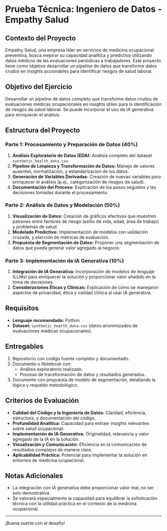 # Prueba Técnica: Ingeniero de Datos - Empathy Salud

## Contexto del Proyecto

Empathy Salud, una empresa líder en servicios de medicina ocupacional preventiva, busca mejorar su capacidad analítica y predictiva utilizando datos médicos de las evaluaciones periódicas a trabajadores. Este proyecto tiene como objetivo desarrollar un pipeline de datos que transforme datos crudos en insights accionables para identificar riesgos de salud laboral.

## Objetivo del Ejercicio

Desarrollar un pipeline de datos completo que transforme datos crudos de evaluaciones médicas ocupacionales en insights útiles para la identificación de riesgos de salud laboral. Se puede incorporar el uso de IA generativa para enriquecer el análisis.

## Estructura del Proyecto

### Parte 1: Procesamiento y Preparación de Datos (40%)

1. **Análisis Exploratorio de Datos (EDA):** Análisis completo del dataset `synthetic_health_data.csv`.
2. **Pipeline de Limpieza y Transformación de Datos:** Manejo de valores ausentes, normalización, y estandarización de los datos.
3. **Generación de Variables Derivadas:** Creación de nuevas variables para enriquecer el análisis (p.ej., categorización de riesgos de salud).
4. **Documentación del Proceso:** Explicación de los pasos seguidos y las decisiones tomadas durante el procesamiento.

### Parte 2: Análisis de Datos y Modelación (50%)

1. **Visualización de Datos:** Creación de gráficos efectivos que muestren patrones entre factores de riesgo (estilo de vida, edad, área de trabajo) y problemas de salud.
2. **Modelado Predictivo:** Implementación de modelos con validación cruzada, y elección de métricas de evaluación.
3. **Propuesta de Segmentación de Datos:** Proponer una segmentación de datos que pueda generar valor agregado al negocio.

### Parte 3: Implementación de IA Generativa (10%)

1. **Integración de IA Generativa:** Incorporación de modelos de lenguaje (LLMs) para enriquecer la solución y proporcionar valor añadido en la toma de decisiones.
2. **Consideraciones Éticas y Clínicas:** Explicación de cómo se manejaron aspectos de privacidad, ética y calidad clínica al usar IA generativa.

## Requisitos

- **Lenguaje recomendado:** Python
- **Dataset:** `synthetic_health_data.csv` (datos anonimizados de evaluaciones médicas ocupacionales).

## Entregables

1. Repositorio con código fuente completo y documentado.
2. Documento o Notebook con:
   - Análisis exploratorio realizado.
   - Proceso de transformación de datos y resultados generados.
3. Documento con propuesta de modelo de segmentación, detallando la lógica y respaldo metodológico.

## Criterios de Evaluación

- **Calidad del Código y la Ingeniería de Datos:** Claridad, eficiencia, estructura, y documentación del código.
- **Profundidad Analítica:** Capacidad para extraer insights relevantes sobre salud ocupacional.
- **Implementación de IA Generativa:** Originalidad, relevancia y valor agregado de la IA en la solución.
- **Visualización y Comunicación:** Eficiencia en la comunicación de resultados complejos de manera clara.
- **Aplicabilidad Práctica:** Potencial para implementar la solución en entornos de medicina ocupacional.

## Notas Adicionales

- La integración con IA generativa debe proporcionar valor real, no ser solo demostrativa.
- Se valorará especialmente la capacidad para equilibrar la sofisticación técnica con la utilidad práctica en el contexto de la medicina ocupacional.

---

¡Buena suerte con el desafío!
